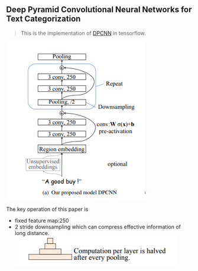 ## Deep Pyramid Convolutional Neural Networks for Text Categorization

> This is the implementation of [DPCNN](http://www.aclweb.org/anthology/P17-1052) in tensorflow.

![DPCNN](/img/dpcnn.png)

The key operation of this paper is 
- fixed feature map:250
- 2 stride downsampling which can compress effective information of long distance.
![pyramid](/img/pyramid.png)